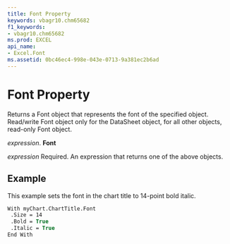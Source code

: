 ```yaml
---
title: Font Property
keywords: vbagr10.chm65682
f1_keywords:
- vbagr10.chm65682
ms.prod: EXCEL
api_name:
- Excel.Font
ms.assetid: 0bc46ec4-998e-043e-0713-9a381ec2b6ad
---
```



# Font Property

Returns a Font object that represents the font of the specified object. Read/write Font object only for the DataSheet object, for all other objects, read-only Font object.

 _expression_. **Font**

 _expression_ Required. An expression that returns one of the above objects.


## Example

This example sets the font in the chart title to 14-point bold italic.


```vb
With myChart.ChartTitle.Font 
 .Size = 14 
 .Bold = True 
 .Italic = True 
End With 

```


